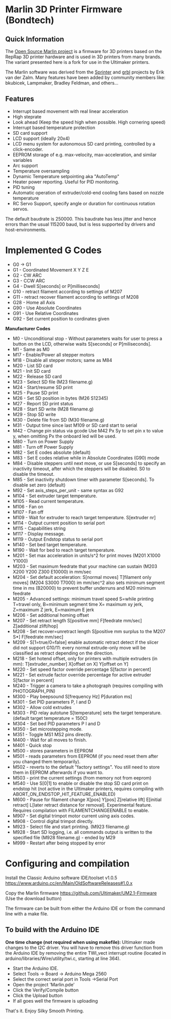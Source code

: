 Marlin 3D Printer Firmware (Bondtech)
==========================

Quick Information
-----------------
The <a href="https://github.com/">Open Source Marlin project</a> is a firmware for 3D printers based on the RepRap 3D printer hardware and is 
used in 3D printers from many brands. The variant presented here is a fork for use in the Ultimaker printers.
 
The Marlin software was derived from the <a href="https://github.com/kliment/Sprinter">Sprinter</a> and <a href="https://github.com/simen/grbl/tree">grbl</a> projects by Erik van der Zalm.
Many features have been added by community members like: bkubicek, Lampmaker, Bradley Feldman, and others...

Features
---------
*   Interrupt based movement with real linear acceleration
*   High steprate
*   Look ahead (Keep the speed high when possible. High cornering speed)
*   Interrupt based temperature protection
*   SD card support
*   LCD support (ideally 20x4)
*   LCD menu system for autonomous SD card printing, controlled by a click-encoder.
*   EEPROM storage of e.g. max-velocity, max-acceleration, and similar variables
*   Arc support
*   Temperature oversampling
*   Dynamic Temperature setpointing aka "AutoTemp"
*   Heater power reporting. Useful for PID monitoring.
*   PID tuning
*   Automatic operation of extruder/cold-end cooling fans based on nozzle temperature
*   RC Servo Support, specify angle or duration for continuous rotation servos.

The default baudrate is 250000. This baudrate has less jitter and hence errors than the usual 115200 baud, but is less supported by drivers and host-environments.

Implemented G Codes
===================

*  G0  -> G1
*  G1  - Coordinated Movement X Y Z E
*  G2  - CW ARC
*  G3  - CCW ARC
*  G4  - Dwell S[seconds] or P[milliseconds]
*  G10 - retract filament according to settings of M207
*  G11 - retract recover filament according to settings of M208
*  G28 - Home all Axis
*  G90 - Use Absolute Coordinates
*  G91 - Use Relative Coordinates
*  G92 - Set current position to cordinates given

**Manufacturer Codes**
*  M0   - Unconditional stop - Without parameters waits for user to press a button on the LCD, otherwise waits S[seconds] or P[miliseconds].
*  M1   - Same as M0
*  M17  - Enable/Power all stepper motors
*  M18  - Disable all stepper motors; same as M84
*  M20  - List SD card
*  M21  - Init SD card
*  M22  - Release SD card
*  M23  - Select SD file (M23 filename.g)
*  M24  - Start/resume SD print
*  M25  - Pause SD print
*  M26  - Set SD position in bytes (M26 S12345)
*  M27  - Report SD print status
*  M28  - Start SD write (M28 filename.g)
*  M29  - Stop SD write
*  M30  - Delete file from SD (M30 filename.g)
*  M31  - Output time since last M109 or SD card start to serial
*  M42  - Change pin status via gcode Use M42 Px Sy to set pin x to value y, when omitting Px the onboard led will be used.
*  M80  - Turn on Power Supply
*  M81  - Turn off Power Supply
*  M82  - Set E codes absolute (default)
*  M83  - Set E codes relative while in Absolute Coordinates (G90) mode
*  M84  - Disable steppers until next move, or use S[seconds] to specify an inactivity timeout, after which the steppers will be disabled.  S0 to disable the timeout.
*  M85  - Set inactivity shutdown timer with parameter S[seconds]. To disable set zero (default)
*  M92  - Set axis_steps_per_unit - same syntax as G92
*  M104 - Set extruder target temperature.
*  M105 - Read current temperature.
*  M106 - Fan on
*  M107 - Fan off
*  M109 - Wait for extruder to reach target temperature. S[extruder nr]
*  M114 - Output current position to serial port
*  M115 - Capabilities string
*  M117 - Display message.
*  M119 - Output Endstop status to serial port
*  M140 - Set bed target temperature.
*  M190 - Wait for bed to reach target temperature.
*  M201 - Set max acceleration in units/s^2 for print moves (M201 X1000 Y1000)
*  M203 - Set maximum feedrate that your machine can sustain (M203 X200 Y200 Z300 E10000) in mm/sec
*  M204 - Set default acceleration: S[normal moves] T[filament only moves] (M204 S3000 T7000) im mm/sec^2  also sets minimum segment time in ms (B20000) to prevent buffer underruns and M20 minimum feedrate
*  M205 - Advanced settings:  minimum travel speed S=while printing T=travel only,  B=minimum segment time X= maximum xy jerk, Z=maximum Z jerk, E=maximum E jerk
*  M206 - Set additional homing offset
*  M207 - Set retract length S[positive mm] F[feedrate mm/sec] Z[additional zlift/hop]
*  M208 - Set recover=unretract length S[positive mm surplus to the M207 S*] F[feedrate mm/sec]
*  M209 - S[1=true/0=false] enable automatic retract detect if the slicer did not support G10/11: every normal extrude-only move will be classified as retract depending on the direction.
*  M218 - Set hotend offset, only for printers with multiple extruders (in mm): T[extruder_number] X[offset on X] Y[offset on Y]
*  M220 - Set speed factor override percentage S[factor in percent]
*  M221 - Set extrude factor override percentage for active extruder S[factor in percent]
*  M240 - Trigger a camera to take a photograph (requires compiling with PHOTOGRAPH_PIN)
*  M300 - Play beepsound S[frequency Hz] P[duration ms]
*  M301 - Set PID parameters P, I and D
*  M302 - Allow cold extrudes
*  M303 - PID relay autotune S[temperature] sets the target temperature. (default target temperature = 150C)
*  M304 - Set bed PID parameters P I and D
*  M350 - Set microstepping mode.
*  M351 - Toggle MS1 MS2 pins directly.
*  M400 - Wait for all moves to finish.
*  M401 - Quick stop
*  M500 - stores parameters in EEPROM
*  M501 - reads parameters from EEPROM (if you need reset them after you changed them temporarily).
*  M502 - reverts to the default "factory settings".  You still need to store them in EEPROM afterwards if you want to.
*  M503 - print the current settings (from memory not from eeprom)
*  M540 - Use S[0|1] to enable or disable the stop SD card print on endstop hit (not active in the Ultimaker printers, requires compiling with ABORT_ON_ENDSTOP_HIT_FEATURE_ENABLED)
*  M600 - Pause for filament change X[pos] Y[pos] Z[relative lift] E[initial retract] L[later retract distance for removal]. Experimental feature. Requires compilation with FILAMENTCHANGEENABLE to enable. 
*  M907 - Set digital trimpot motor current using axis codes.
*  M908 - Control digital trimpot directly.
*  M923 - Select file and start printing. (M923 filename.g)
*  M928 - Start SD logging, i.e. all commands output is written to the specified file (M928 filename.g) - ended by M29
*  M999 - Restart after being stopped by error


Configuring and compilation
===========================

Install the Classic Arduino software IDE/toolset v1.0.5
   https://www.arduino.cc/en/Main/OldSoftwareReleases#1.0.x

Copy the Marlin firmware
   https://github.com/Ultimaker/UM2.1-Firmware
   (Use the download button)

The firmware can be built from either the Arduino IDE or from the command line with a make file.

To build with the Arduino IDE
-----------------------------
**One time change (not required when using makefile):**
Ultimaker made changes to the I2C driver. You will have to remove this driver function from the Arduino IDE by removing the entire TWI_vect interrupt routine (located in arduino/libraries/Wire/utility/twi.c, starting at line 364).

* Start the Arduino IDE.
* Select Tools -> Board -> Arduino Mega 2560
* Select the correct serial port in Tools ->Serial Port
* Open the project 'Marlin.pde'
* Click the Verify/Compile button
* Click the Upload button
* If all goes well the firmware is uploading

That's it. Enjoy Silky Smooth Printing.
